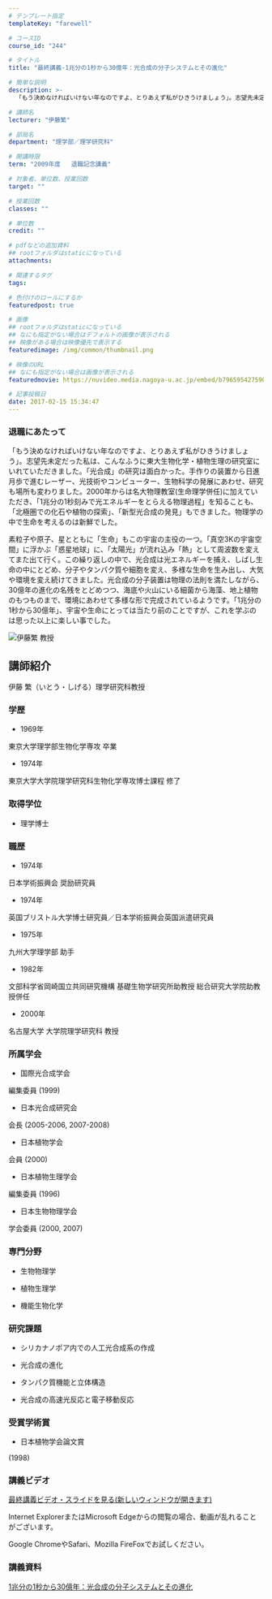 ```yaml
---
# テンプレート指定
templateKey: "farewell"

# コースID
course_id: "244"

# タイトル
title: "最終講義-1兆分の1秒から30億年：光合成の分子システムとその進化"

# 簡単な説明
description: >-
  「もう決めなければいけない年なのですよ、とりあえず私がひきうけましょう」。志望先未定だった私は、こんなふうに東大生物化学・植物生理の研究室にいれていただきました。「光合成」の研究は面白かった。手作...

# 講師名
lecturer: "伊藤繁"

# 部局名
department: "理学部／理学研究科"

# 開講時限
term: "2009年度	退職記念講義"

# 対象者、単位数、授業回数
target: ""

# 授業回数
classes: ""

# 単位数
credit: ""

# pdfなどの追加資料
## rootフォルダはstaticになっている
attachments: 

# 関連するタグ
tags:

# 色付けのロールにするか
featuredpost: true

# 画像
## rootフォルダはstaticになっている
## なにも指定がない場合はデフォルトの画像が表示される
## 映像がある場合は映像優先で表示する
featuredimage: /img/common/thumbnail.png

# 映像のURL
## なにも指定がない場合は画像が表示される
featuredmovie: https://nuvideo.media.nagoya-u.ac.jp/embed/b796595427590dd57f63701e2e0341cae69903ab

# 記事投稿日
date: 2017-02-15 15:34:47
---
```


### 退職にあたって

「もう決めなければいけない年なのですよ、とりあえず私がひきうけましょう」。志望先未定だった私は、こんなふうに東大生物化学・植物生理の研究室にいれていただきました。「光合成」の研究は面白かった。手作りの装置から日進月歩で進むレーザー、光技術やコンピューター、生物科学の発展にあわせ、研究も場所も変わりました。2000年からは名大物理教室(生命理学併任)に加えていただき、「1兆分の1秒刻みで光エネルギーをとらえる物理過程」を知ることも、「北極圏での化石や植物の探索」、「新型光合成の発見」もできました。物理学の中で生命を考えるのは新鮮でした。

素粒子や原子、星とともに「生命」もこの宇宙の主役の一つ。「真空3Kの宇宙空間」に浮かぶ「惑星地球」に、「太陽光」が流れ込み「熱」として周波数を変えてまた出て行く。この繰り返しの中で、光合成は光エネルギーを捕え、しばし生命の中にとどめ、分子やタンパク質や細胞を変え、多様な生命を生み出し、大気や環境を変え続けてきました。光合成の分子装置は物理の法則を満たしながら、30億年の進化の名残をとどめつつ、海底や火山にいる細菌から海藻、地上植物のもつものまで、環境にあわせて多様な形で完成されているようです。「1兆分の1秒から30億年」、宇宙や生命にとっては当たり前のことですが、これを学ぶのは思った以上に楽しい事でした。

![伊藤繁 教授](/files/244/sito.png) 

## 講師紹介

伊藤 繁（いとう・しげる）理学研究科教授

### 学歴

* 1969年

東京大学理学部生物化学専攻 卒業

* 1974年

東京大学大学院理学研究科生物化学専攻博士課程 修了

### 取得学位

* 理学博士

### 職歴

* 1974年

日本学術振興会 奨励研究員

* 1974年

英国ブリストル大学博士研究員／日本学術振興会英国派遣研究員

* 1975年

九州大学理学部 助手

* 1982年

文部科学省岡崎国立共同研究機構 基礎生物学研究所助教授 総合研究大学院助教授併任

* 2000年

名古屋大学 大学院理学研究科 教授

### 所属学会

* 国際光合成学会

編集委員 (1999)

* 日本光合成研究会

会長 (2005-2006, 2007-2008)

* 日本植物学会

会員 (2000)

* 日本植物生理学会

編集委員 (1996)

* 日本生物物理学会

学会委員 (2000, 2007)

### 専門分野

* 生物物理学

* 植物生理学

* 機能生物化学

### 研究課題

* シリカナノポア内での人工光合成系の作成

* 光合成の進化

* タンパク質機能と立体構造

* 光合成の高速光反応と電子移動反応

### 受賞学術賞

* 日本植物学会論文賞

(1998)

### 講義ビデオ

[最終講義ビデオ・スライドを見る(新しいウィンドウが開きます)][1]

Internet ExplorerまたはMicrosoft Edgeからの閲覧の場合、動画が乱れることがございます。

Google ChromeやSafari、Mozilla FireFoxでお試しください。

[1]: https://nuvideo.media.nagoya-u.ac.jp/embed/937b74f41892cc1082178a7b37a32fbc0f89cb64

### 講義資料

[1兆分の1秒から30億年：光合成の分子システムとその進化](/files/244/lect_notes.pdf) 


